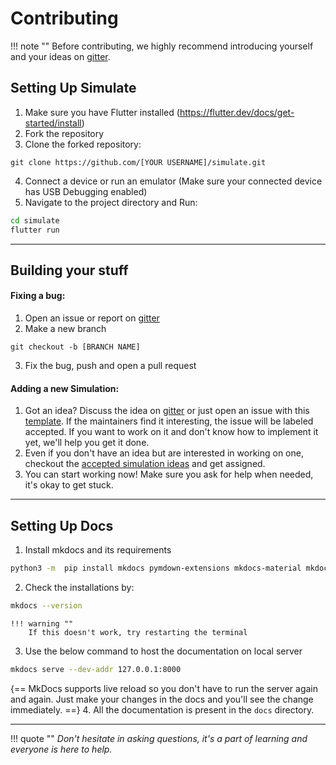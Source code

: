 # Contributing
!!! note ""
    Before contributing, we highly recommend introducing yourself and your ideas on [gitter](https://gitter.im/codEd-org/simulate#).

## Setting Up Simulate

1. Make sure you have Flutter installed (https://flutter.dev/docs/get-started/install)
2. Fork the repository
3. Clone the forked repository:
```
git clone https://github.com/[YOUR USERNAME]/simulate.git
```
4. Connect a device or run an emulator (Make sure your connected device has USB Debugging enabled) 
5. Navigate to the project directory and Run:
```bash
cd simulate
flutter run
```

---

## Building your stuff

#### Fixing a bug:

1. Open an issue or report on [gitter](https://gitter.im/codEd-org/simulate#)
2. Make a new branch
```console
git checkout -b [BRANCH NAME]
```
3. Fix the bug, push and open a pull request

#### Adding a new Simulation:

1. Got an idea? Discuss the idea on [gitter](https://gitter.im/codEd-org/simulate#) or just open an issue with this [template](https://github.com/builtree/simulate/issues/new?assignees=&labels=enhancement%2C+new+simulation%2C+simulations&template=simulation-request.md&title=simulation%3A+%5BSIMULATION+TITLE%5D). If the maintainers find it interesting, the issue will be labeled accepted. If you want to work on it and don't know how to implement it yet, we'll help you get it done.
2. Even if you don't have an idea but are interested in working on one, checkout the [accepted simulation ideas](https://github.com/builtree/simulate/issues?q=is%3Aopen+is%3Aissue+label%3Aaccepted+label%3A%22new+simulation%22) and get assigned.
3. You can start working now! Make sure you ask for help when needed, it's okay to get stuck.

---

## Setting Up Docs

1. Install mkdocs and its requirements
```bash
python3 -m  pip install mkdocs pymdown-extensions mkdocs-material mkdocs-git-revision-date-localized-plugin
```
2. Check the installations by:
```bash
mkdocs --version
```

    !!! warning ""
        If this doesn't work, try restarting the terminal

3. Use the below command to host the documentation on local server
```bash
mkdocs serve --dev-addr 127.0.0.1:8000
```
{== MkDocs supports live reload so you don't have to run the server again and again. Just make your changes in the docs and you'll see the change immediately. ==}
4. All the documentation is present in the `docs` directory.

---

!!! quote ""
    *Don't hesitate in asking questions, it's a part of learning and everyone is here to help.*
